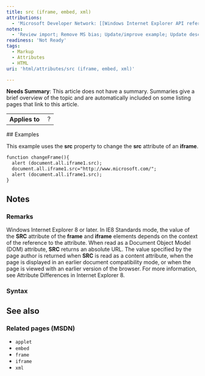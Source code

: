 ```yaml
---
title: src (iframe, embed, xml)
attributions:
  - 'Microsoft Developer Network: [[Windows Internet Explorer API reference](http://msdn.microsoft.com/en-us/library/ie/hh828809%28v=vs.85%29.aspx) Article]'
notes:
  - 'Review import; Remove MS bias; Update/improve example; Update descriptions; Fix lists & compatibility info'
readiness: 'Not Ready'
tags:
  - Markup
  - Attributes
  - HTML
uri: 'html/attributes/src (iframe, embed, xml)'

---
```

**Needs Summary**: This article does not have a summary. Summaries give a brief overview of the topic and are automatically included on some listing pages that link to this article.

<table class="wikitable">
<tr>
<th>
Applies to

</th>
<td>
 ?

</td>
</tr>
</table>
## <span>Examples</span>

This example uses the **src** property to change the **src** attribute of an **iframe**.

``` html
function changeFrame(){
  alert (document.all.iframe1.src);
  document.all.iframe1.src="http://www.microsoft.com/";
  alert (document.all.iframe1.src);
}
```

## <span>Notes</span>

### <span>Remarks</span>

Windows Internet Explorer 8 or later. In IE8 Standards mode, the value of the **SRC** attribute of the **frame** and **iframe** elements depends on the context of the reference to the attribute. When read as a Document Object Model (DOM) attribute, **SRC** returns an absolute URL. The value specified by the page author is returned when **SRC** is read as a content attribute, when the page is displayed in an earlier document compatibility mode, or when the page is viewed with an earlier version of the browser. For more information, see Attribute Differences in Internet Explorer 8.

### <span>Syntax</span>

## <span>See also</span>

### <span>Related pages (MSDN)</span>

-   `applet`
-   `embed`
-   `frame`
-   `iframe`
-   `xml`
